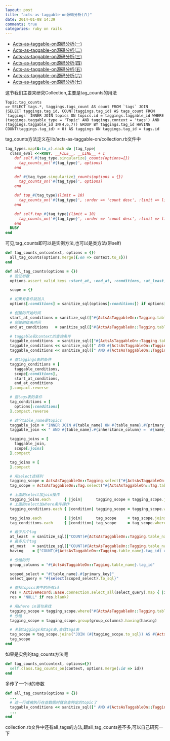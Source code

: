 ```yaml
---
layout: post
title: "acts-as-taggable-on源码分析(八)"
date: 2014-01-08 14:39
comments: true
categories: ruby on rails
---
```


+ [Acts-as-taggable-on源码分析(一)](/blog/2014/01/04/acts-as-taggable-onyuan-ma-fen-xi-1/)
+ [Acts-as-taggable-on源码分析(二)](/blog/2014/01/04/acts-as-taggable-onyuan-ma-fen-xi-2/)
+ [Acts-as-taggable-on源码分析(三)](/blog/2014/01/06/acts-as-taggable-onyuan-ma-fen-xi-3/)
+ [Acts-as-taggable-on源码分析(四)](/blog/2014/01/07/acts-as-taggable-onyuan-ma-fen-xi-4/)
+ [Acts-as-taggable-on源码分析(五)](/blog/2014/01/07/acts-as-taggable-onyuan-ma-fen-xi-5/)
+ [Acts-as-taggable-on源码分析(六)](/blog/2014/01/08/acts-as-taggable-onyuan-ma-fen-xi-6/)
+ [Acts-as-taggable-on源码分析(七)](/blog/2014/01/08/acts-as-taggable-onyuan-ma-fen-xi-7/)

这节我们主要来研究Collection,主要是tag_counts的用法

<!-- more -->

```
Topic.tag_counts
=> SELECT tags.*, taggings.tags_count AS count FROM `tags` JOIN (SELECT taggings.tag_id, COUNT(taggings.tag_id) AS tags_count FROM `taggings` INNER JOIN topics ON topics.id = taggings.taggable_id WHERE (taggings.taggable_type = 'Topic' AND taggings.context = 'tags') AND (taggings.taggable_id IN(4,6,7)) GROUP BY taggings.tag_id HAVING COUNT(taggings.tag_id) > 0) AS taggings ON taggings.tag_id = tags.id
```

tag_counts方法定义在lib/acts-as-taggable-on/collection.rb文件中

``` ruby
tag_types.map(&:to_s).each do |tag_type|
  class_eval <<-RUBY, __FILE__, __LINE__ + 1
    def self.#{tag_type.singularize}_counts(options={})
      tag_counts_on('#{tag_type}', options)
    end

    def #{tag_type.singularize}_counts(options = {})
      tag_counts_on('#{tag_type}', options)
    end

    def top_#{tag_type}(limit = 10)
      tag_counts_on('#{tag_type}', :order => 'count desc', :limit => limit.to_i)
    end

    def self.top_#{tag_type}(limit = 10)
      tag_counts_on('#{tag_type}', :order => 'count desc', :limit => limit.to_i)
    end
  RUBY
end
```

可见,tag_counts即可以是实例方法,也可以是类方法(带self)

``` ruby
def tag_counts_on(context, options = {})
  all_tag_counts(options.merge({:on => context.to_s}))
end

def all_tag_counts(options = {})
  # 验证参数
  options.assert_valid_keys :start_at, :end_at, :conditions, :at_least, :at_most, :order, :limit, :on, :id

  scope = {}

  # 如果有条件就加入
  options[:conditions] = sanitize_sql(options[:conditions]) if options[:conditions]

  # 创建的开始时间
  start_at_conditions = sanitize_sql(["#{ActsAsTaggableOn::Tagging.table_name}.created_at >= ?", options.delete(:start_at)]) if options[:start_at]
  # 创建的结束时间
  end_at_conditions   = sanitize_sql(["#{ActsAsTaggableOn::Tagging.table_name}.created_at <= ?", options.delete(:end_at)])   if options[:end_at]

  # taggable和context的查询条件
  taggable_conditions  = sanitize_sql(["#{ActsAsTaggableOn::Tagging.table_name}.taggable_type = ?", base_class.name])
  taggable_conditions << sanitize_sql([" AND #{ActsAsTaggableOn::Tagging.table_name}.taggable_id = ?", options.delete(:id)])  if options[:id]
  taggable_conditions << sanitize_sql([" AND #{ActsAsTaggableOn::Tagging.table_name}.context = ?", options.delete(:on).to_s]) if options[:on]

  # 查taggings表的条件
  tagging_conditions = [
    taggable_conditions,
    scope[:conditions],
    start_at_conditions,
    end_at_conditions
  ].compact.reverse

  # 查tags表的条件
  tag_conditions = [
    options[:conditions]
  ].compact.reverse

  # 这个table_name是topics
  taggable_join = "INNER JOIN #{table_name} ON #{table_name}.#{primary_key} = #{ActsAsTaggableOn::Tagging.table_name}.taggable_id"
  taggable_join << " AND #{table_name}.#{inheritance_column} = '#{name}'" unless descends_from_active_record? # Current model is STI descendant, so add type checking to the join condition

  tagging_joins = [
    taggable_join,
    scope[:joins]
  ].compact

  tag_joins = [
  ].compact

  # 用select选择列
  tagging_scope = ActsAsTaggableOn::Tagging.select("#{ActsAsTaggableOn::Tagging.table_name}.tag_id, COUNT(#{ActsAsTaggableOn::Tagging.table_name}.tag_id) AS tags_count")
  tag_scope = ActsAsTaggableOn::Tag.select("#{ActsAsTaggableOn::Tag.table_name}.*, #{ActsAsTaggableOn::Tagging.table_name}.tags_count AS count").order(options[:order]).limit(options[:limit])

  # 上面的select加join操作
  tagging_joins.each      { |join|      tagging_scope = tagging_scope.joins(join)      }
  # 上面的select加where条件操作
  tagging_conditions.each { |condition| tagging_scope = tagging_scope.where(condition) }

  tag_joins.each          { |join|      tag_scope     = tag_scope.joins(join)          }
  tag_conditions.each     { |condition| tag_scope     = tag_scope.where(condition)     }

  # 最少几个tag
  at_least  = sanitize_sql(["COUNT(#{ActsAsTaggableOn::Tagging.table_name}.tag_id) >= ?", options.delete(:at_least)]) if options[:at_least]
  # 最多几个tag
  at_most   = sanitize_sql(["COUNT(#{ActsAsTaggableOn::Tagging.table_name}.tag_id) <= ?", options.delete(:at_most)]) if options[:at_most]
  having    = ["COUNT(#{ActsAsTaggableOn::Tagging.table_name}.tag_id) > 0", at_least, at_most].compact.join(' AND ')

  # 分组的列
  group_columns = "#{ActsAsTaggableOn::Tagging.table_name}.tag_id"

  scoped_select = "#{table_name}.#{primary_key}"
  select_query = "#{select(scoped_select).to_sql}"

  # 查找topics表中的所有id
  res = ActiveRecord::Base.connection.select_all(select_query).map { |item| item.values }.flatten.compact.join(",")
  res = "NULL" if res.blank?

  # 用where in语句来找
  tagging_scope = tagging_scope.where("#{ActsAsTaggableOn::Tagging.table_name}.taggable_id IN(#{res})")
  # 分组
  tagging_scope = tagging_scope.group(group_columns).having(having)

  # 关联taggings和tags表,查找tags表
  tag_scope = tag_scope.joins("JOIN (#{tagging_scope.to_sql}) AS #{ActsAsTaggableOn::Tagging.table_name} ON #{ActsAsTaggableOn::Tagging.table_name}.tag_id = #{ActsAsTaggableOn::Tag.table_name}.id")
  tag_scope
end
```

如果是实例的tag_counts方法呢

``` ruby
def tag_counts_on(context, options={})
  self.class.tag_counts_on(context, options.merge(:id => id))
end
```

多传了一个id的参数

``` ruby
def all_tag_counts(options = {})
  ...
  # 这一行或被执行在查数据时就会查特定的topic了
  taggable_conditions << sanitize_sql([" AND #{ActsAsTaggableOn::Tagging.table_name}.taggable_id = ?", options.delete(:id)])  if options[:id]
  ...
end
```

collection.rb文件中还有all_tags的方法,跟all_tag_counts差不多,可以自己研究一下
